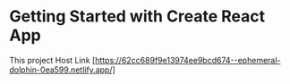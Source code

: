 # Getting Started with Create React App

This project Host Link [https://62cc689f9e13974ee9bcd674--ephemeral-dolphin-0ea599.netlify.app/]